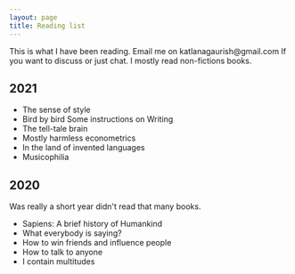 ```yaml
---
layout: page
title: Reading list
---
```



<div class="message">
  This is what I have been reading. Email me on katlanagaurish@gmail.com If you want to discuss or just chat. I mostly read non-fictions books.
</div>

## 2021

- The sense of style
- Bird by bird Some instructions on Writing
- The tell-tale brain
- Mostly harmless econometrics
- In the land of invented languages
- Musicophilia

## 2020

Was really a short year didn't read that many books.

- Sapiens: A brief history of Humankind
- What everybody is saying?
- How to win friends and influence people
- How to talk to anyone
- I contain multitudes
